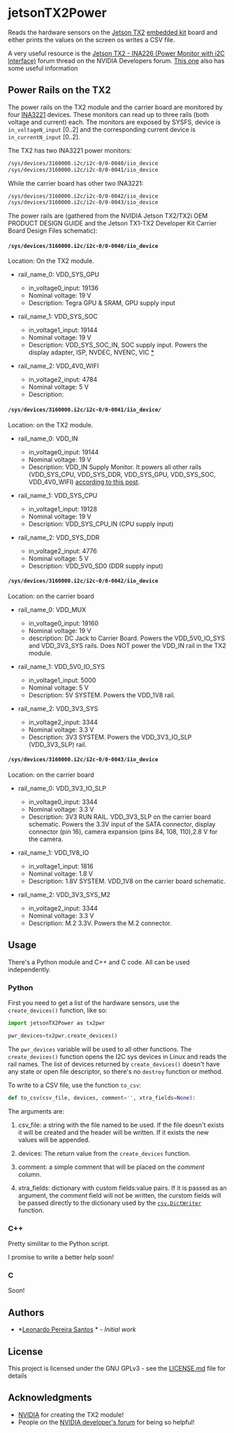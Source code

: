 # jetsonTX2Power

Reads the hardware sensors on the [Jetson TX2](https://developer.nvidia.com/embedded/buy/jetson-tx2) [embedded kit](https://www.nvidia.com/en-us/autonomous-machines/embedded-systems-dev-kits-modules/) board and either prints the values on the screen os writes a CSV file.

A very useful resource is the [Jetson TX2 - INA226 (Power Monitor with i2C Interface)](https://devtalk.nvidia.com/default/topic/1000830/?offset=12#5252962) forum thread on the NVIDIA Developers forum. [This one](https://devtalk.nvidia.com/default/topic/1032940/jetson-tx2/soc-voltage/post/5255540/#5255540) also has some useful information

## Power Rails on the TX2

The power rails on the TX2 module and the carrier board are monitored by four [INA3221](http://www.ti.com/product/INA3221) devices. These monitors can read up to three rails (both voltage and current) each. 
The monitors are exposed by SYSFS, device is ``in_voltageN_input`` [0..2] and the corresponding current device is ``in_currentN_input`` [0..2].

The TX2 has two INA3221 power monitors:
```bash
/sys/devices/3160000.i2c/i2c-0/0-0040/iio_device
/sys/devices/3160000.i2c/i2c-0/0-0041/iio_device
```

While the carrier board has other two INA3221:

```bash
/sys/devices/3160000.i2c/i2c-0/0-0042/iio_device
/sys/devices/3160000.i2c/i2c-0/0-0043/iio_device
```

The power rails are (gathered from the NVIDIA Jetson TX2/TX2i OEM PRODUCT DESIGN GUIDE and the Jetson TX1-TX2 Developer Kit Carrier Board Design Files schematic):


#### ``/sys/devices/3160000.i2c/i2c-0/0-0040/iio_device``

Location: On the TX2 module.

* rail_name_0: VDD_SYS_GPU
  * in_voltage0_input: 19136
  * Nominal voltage: 19 V
  * Description: Tegra GPU & SRAM, GPU supply input

* rail_name_1: VDD_SYS_SOC
  * in_voltage1_input: 19144
  * Nominal voltage: 19 V
  * Description: VDD_SYS_SOC_IN, SOC supply input. Powers the display adapter, ISP, NVDEC, NVENC, VIC [*](https://devtalk.nvidia.com/default/topic/1032940/jetson-tx2/soc-voltage/post/5255540/#5255540)

* rail_name_2: VDD_4V0_WIFI
  * in_voltage2_input: 4784
  * Nominal voltage: 5 V
  * Description: 

#### ``/sys/devices/3160000.i2c/i2c-0/0-0041/iio_device/``
Location: on the TX2 module.

* rail_name_0: VDD_IN
  * in_voltage0_input: 19144
  * Nominal voltage: 19 V
  * Description: VDD_IN Supply Monitor. It powers all other rails (VDD_SYS_CPU, VDD_SYS_DDR, VDD_SYS_GPU, VDD_SYS_SOC, VDD_4V0_WIFI) [according to this post](https://devtalk.nvidia.com/default/topic/1000830/jetson-tx2/jetson-tx2-ina226-power-monitor-with-i2c-interface-/post/5262601/#5262601).

* rail_name_1: VDD_SYS_CPU
  * in_voltage1_input: 19128
  * Nominal voltage: 19 V
  * Description: VDD_SYS_CPU_IN (CPU supply input)

* rail_name_2: VDD_SYS_DDR
  * in_voltage2_input: 4776
  * Nominal voltage: 5 V
  * Description: VDD_5V0_SD0 (DDR supply input)

#### ``/sys/devices/3160000.i2c/i2c-0/0-0042/iio_device``
Location: on the carrier board

* rail_name_0: VDD_MUX
  * in_voltage0_input: 19160
  * Nominal voltage: 19 V
  * description: DC Jack to Carrier Board. Powers the VDD_5V0_IO_SYS and VDD_3V3_SYS rails. Does NOT power the VDD_IN rail in the TX2 module.

* rail_name_1: VDD_5V0_IO_SYS
  * in_voltage1_input: 5000
  * Nominal voltage: 5 V
  * Description: 5V SYSTEM. Powers the VDD_1V8 rail.

* rail_name_2: VDD_3V3_SYS
  * in_voltage2_input: 3344
  * Nominal voltage: 3.3 V
  * Description: 3V3 SYSTEM. Powers the VDD_3V3_IO_SLP (VDD_3V3_SLP) rail.

#### ``/sys/devices/3160000.i2c/i2c-0/0-0043/iio_device``
Location: on the carrier board

* rail_name_0: VDD_3V3_IO_SLP
  * in_voltage0_input: 3344
  * Nominal voltage: 3.3 V
  * Description: 3V3 RUN RAIL. VDD_3V3_SLP on the carrier board schematic. Powers the 3.3V input of the SATA connector, display connector (pin 16), camera expansion (pins 84, 108, 110),2.8 V for the camera.

* rail_name_1: VDD_1V8_IO
  * in_voltage1_input: 1816
  * Nominal voltage: 1.8 V
  * Description: 1.8V SYSTEM. VDD_1V8 on the carrier board schematic.

* rail_name_2: VDD_3V3_SYS_M2
  * in_voltage2_input: 3344
  * Nominal voltage: 3.3 V
  * Description: M.2 3.3V. Powers the M.2 connector.

## Usage

There's a Python module and C++ and C code. All can be used independently.

### Python

First you need to get a list of the hardware sensors, use the `create_devices()` function, like so:

```python
import jetsonTX2Power as tx2pwr

pwr_devices=tx2pwr.create_devices()
```

The `pwr_devices` variable will be used to all other functions. The `create_devices()` function opens the I2C sys devices in Linux and reads the rail names. The list of devices returned by `create_devices()` doesn't have any state or open file descriptor, so there's no `destroy` function or method.

To write to a CSV file, use the function `to_csv`:

```python
def to_csv(csv_file, devices, comment='', xtra_fields=None):
```

The arguments are:

1. csv_file: a string with the file named to be used. If the file doesn't exists it will be created and the header will be written. If it exists the new values will be appended.

2. devices: The return value from the `create_devices` function.

3. comment: a simple comment that will be placed on the _comment_ column.

4. xtra_fields: dictionary with custom fields:value pairs. If it is passed as an argument, the _comment_ field will not be written, the curstom fields will be passed directly to the dictionary used by the [`csv.DictWriter`](https://docs.python.org/2/library/csv.html) function.

### C++

Pretty similitar to the Python script.

I promise to write a better help soon!

### C

Soon!


## Authors

*   *[Leonardo Pereira Santos](https://github.com/leonardopsantos)  * - *Initial work*

## License

This project is licensed under the GNU GPLv3 - see the [LICENSE.md](LICENSE.md) file for details

## Acknowledgments

* [NVIDIA](http://www.nvidia.com) for creating the TX2 module!
* People on the [NVIDIA developer's forum](https://devtalk.nvidia.com/) for being so helpful!

